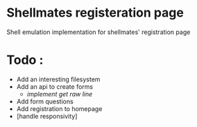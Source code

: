 # Shellmates registeration page
Shell emulation implementation for shellmates' registration page

Todo :
======
* Add an interesting filesystem
* Add an api to create forms
	* _implement get raw line_
* Add form questions
* Add registration to homepage
* [handle responsivity]
